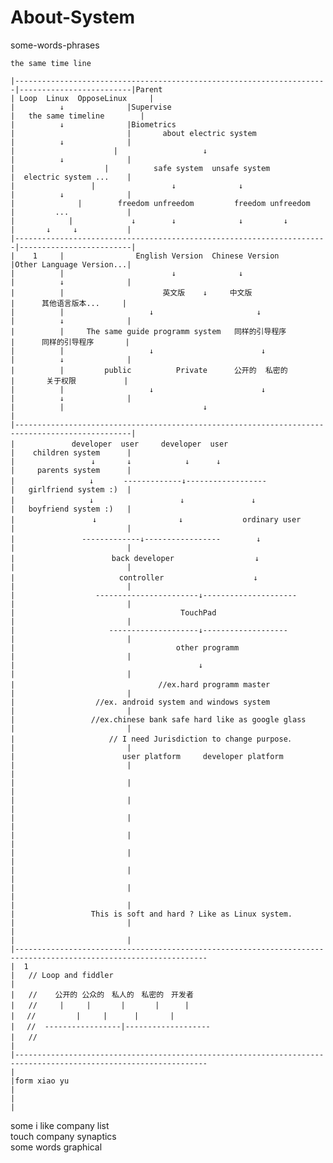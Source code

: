 # About-System
  some-words-phrases
  
    the same time line       
   
    |----------------------------------------------------------------------|-------------------------|Parent  
    | Loop  Linux  OpposeLinux     |                                       |          ↓              |Supervise
    |   the same timeline        |                                         |          ↓              |Biometrics
    |                         |       about electric system                |          ↓              |
    |                      |                   ↓                           |          ↓              |
    |                    |          safe system  unsafe system             |  electric system ...    |
    |                 |                 ↓              ↓                   |          ↓              |
    |              |        freedom unfreedom         freedom unfreedom    |         ...             | 
    |            |             ↓        ↓              ↓         ↓         |       ↓     ↓           |
    |----------------------------------------------------------------------|-------------------------|
    |    1     |                English Version  Chinese Version           |Other Language Version...|
    |          |                        ↓              ↓                   |          ↓              |
    |          |                      英文版    ↓     中文版                 |      其他语言版本...     |
    |          |                   ↓                       ↓               |          ↓              |
    |          |     The same guide programm system   同样的引导程序         |      同样的引导程序       |
    |          |                   ↓                        ↓              |          ↓              |  
    |          |         public          Private      公开的  私密的  　     |       关于权限 　        |
    |          |                   ↓                        ↓              |          ↓              |
    |          |                               ↓                                                     |
    |------------------------------------------------------------------------------------------------|
    |    　　　　  developer  user     developer  user                      |    children system      |
    |                 ↓       ↓            ↓      ↓                        |     parents system      |
    |　　　　　　　　　　↓　　　　-------------↓------------------             |   girlfriend system :)  |                                        
    |　　　　　　　　　　↓　　　　　　　　　　　 ↓　　　　　　　　　↓               |   boyfriend system :)   |
    |         　　　　　↓　　　　　　　　　　　↓　　　　　　　　ordinary user　    |                         |
    |　　　　　　　　　-------------↓-----------------        ↓               |                         |  
    |　　　　　　　　　　　　　back developer                  ↓               |                         |  
    |　　　　　　　　　　　     controller                    ↓               |                         | 
    |                  -----------------------↓---------------------       |                         |
    |                                     TouchPad                         |                         |
    |                     --------------------↓-------------------         |                         |
    |                                    other programm                    |                         |
    |                                         ↓                            |                         |
    |                                //ex.hard programm master　           |                         |
    |                  //ex. android system and windows system             |                         |             
    |                 //ex.chinese bank safe hard like as google glass     |                         | 
    |                     // I need Jurisdiction to change purpose．    　  |                         |
    |                        user platform     developer platform          |                         |
    |                                                                      |                         |
    |                                                                      |                         |
    |                                                                      |                         |
    |                                                                      |                         |
    |                                                                      |                         |
    |                                                                      |                         |
    |                                                                      |                         | 
    |                                                                      |                         |
    |                 This is soft and hard ? Like as Linux system.        |                         |
    |                                                                      |                         |
    |-----------------------------------------------------------------------------------------------------------------
    |  1
    |   // Loop and fiddler
    | 
    |   //    公开的 公众的　私人的　私密的　开发者　
    |   //　　　|     | 　    |　　　　|    　|　　　
    |　 //         |     |      |       |
    |　 //  -----------------|-------------------
    |   //            　　　 
    |
    |-----------------------------------------------------------------------------------------------------------------
    |
    |form xiao yu
    |
    |
    |

>>>
>>
> 
   some i like company list </br>
   touch company synaptics </br>
   some words    graphical </br>
